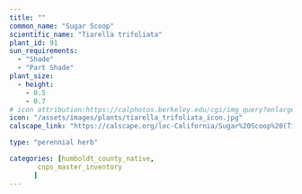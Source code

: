 ```yaml
---
title: ""
common_name: "Sugar Scoop"
scientific_name: "Tiarella trifoliata"
plant_id: 91
sun_requirements:
  - "Shade"
  - "Part Shade"
plant_size:
  - height: 
    - 0.5
    - 0.7
# icon attribution:https://calphotos.berkeley.edu/cgi/img_query?enlarge=0000+0000+0809+2164 
icon: "/assets/images/plants/tiarella_trifoliata_icon.jpg" 
calscape_link: "https://calscape.org/loc-California/Sugar%20Scoop%20(Tiarella%20trifoliata)"

type: "perennial herb"

categories: [humboldt_county_native,
       cnps_master_inventory
      ]
---
```



